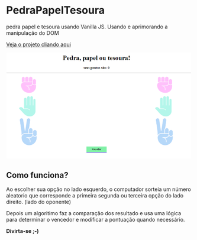 # PedraPapelTesoura
pedra papel e tesoura usando Vanilla JS. Usando e aprimorando a manipulação do DOM

<a _target="blank" href="https://HeldersSanto.gitub.io/PedraPapelTesoura">Veja o projeto cliando aqui</a>

<img src=PedraPapelTesoura.png width=500px/>

## Como funciona?

Ao escolher sua opção no lado esquerdo, o computador sorteia um número aleatorio que corresponde a primeira segunda ou terceira opção
do lado direito. (lado do oponente)

Depois um algoritimo faz a comparação dos resultado e usa uma lógica para determinar o vencedor e modificar a pontuação quando necessário.

__Divirta-se ;-)__
